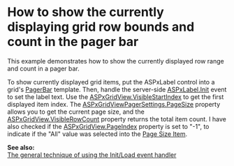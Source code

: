# How to show the currently displaying grid row bounds and count in the pager bar


<p>This example demonstrates how to show the currently displayed row range and count in a pager bar.</p><p>To show currently displayed grid items, put the ASPxLabel control into a grid's <a href="http://documentation.devexpress.com/#AspNet/DevExpressWebASPxGridViewGridViewTemplates_PagerBartopic"><u>PagerBar</u></a> template. Then, handle the server-side <a href="ms-help://MS.MSDNQTR.v90.en/fxref_system.web.ui/html/658e894b-5faa-036a-e26c-a50f8eec5176.htm"><u>ASPxLabel.Init</u></a> event to set the label text. Use the <a href="http://documentation.devexpress.com/#AspNet/DevExpressWebASPxGridViewASPxGridView_VisibleStartIndextopic"><u>ASPxGridView.VisibleStartIndex</u></a>  to get the first displayed item index. The <a href="http://documentation.devexpress.com/#AspNet/DevExpressWebASPxGridViewASPxGridViewPagerSettings_PageSizetopic"><u>ASPxGridViewPagerSettings.PageSize</u></a> property allows you to get the current page size, and the <a href="http://documentation.devexpress.com/#AspNet/DevExpressWebASPxGridViewASPxGridView_VisibleRowCounttopic"><u>ASPxGridView.VisibleRowCount</u></a> property returns the total item count. I have also checked if the <a href="http://documentation.devexpress.com/#AspNet/DevExpressWebASPxGridViewASPxGridView_PageIndextopic"><u>ASPxGridView.PageIndex</u></a> property is set to "-1",  to indicate if the "All" value was selected into the <a href="http://documentation.devexpress.com/#AspNet/CustomDocument11489"><u>Page Size Item</u></a>.</p><p><strong>See also:</strong><strong><br />
</strong><a href="https://www.devexpress.com/Support/Center/p/K18282">The general technique of using the Init/Load event handler</a><br />
</p>

<br/>


